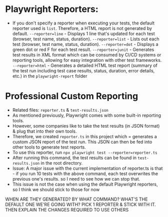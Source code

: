 # Playwright Reporters:

- If you don't specify a reporter when executing your tests, the default reporter used is `list`. Therefore, a HTML report is not generated by default.
  `--reporter=line` - Displays 1 line that's updated for each test (browser, test name, status, duration).
  `--reporter=list` - Lists out each test (browser, test name, status, duration).
  `--reporter=dot` - Displays a green dot or red F for each test result.
  `--reporter=junit` - Generates test results in XML format which can be consumed by CI/CD systems or reporting tools, allowing for easy integration with other test frameworks.
  `--reporter=html` - Generates a detailed HTML test report (summary of the test run including test case results, status, duration, error details, etc.) in the `playwright-report` folder

# Professional Custom Reporting

- Related files: `reporter.ts` & `test-results.json`
- As mentioned previously, Playwright comes with some built-in reporting tools.
- However, some companies like to take the test results (in JSON format) & plug that into their own tools.
- Therefore, we created `reporter.ts` in this project which = generates a custom JSON report of the test run. This JSON can then be fed into other tools to generate test reports.
- To use this reporter, run `npx playwright test --reporter=reporter.ts`
- After running this command, the test results can be found in `test-results.json` in the root directory.
- Issue: A major issue with the current implementation of reporter.ts is that - if you run 10 tests with the above command, each test overwrites the previous one's results. so I need to see how we can stop that.
- This issue is not the case when using the default Playwright reporters, so I think we should stick to those for now

WHEN ARE THEY GENERATED?
BY WHAT COMMAND?
WHAT'S THE DEFAULT ONE WE'RE GOING WITH? PICK 1 REPORTER & STICK WITH IT. THEN EXPLAIN THE CHANGES REQUIRED TO USE OTHERS

